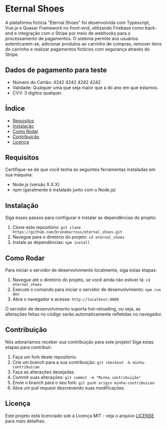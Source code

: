 # Eternal Shoes


A plataforma fictícia "Eternal Shoes" foi desenvolvida com Typescript, Vue.js e Quasar Framework no front-end, utilizando Firebase como back-end e integração com o Stripe por meio de webhooks para o processamento de pagamentos. O sistema permite aos usuários autenticarem-se, adicionar produtos ao carrinho de compras, remover itens do carrinho e realizar pagamentos fictícios com segurança através do Stripe.

## Dados de pagamento para teste

- Número do Cartão: 4242 4242 4242 4242
- Validade: Qualquer uma que seja maior que a do ano em que estamos.
- CVV: 3 digitos qualquer.


## Índice

- [Requisitos](#requisitos)
- [Instalação](#instalação)
- [Como Rodar](#como-rodar)
- [Contribuição](#contribuição)
- [Licença](#licença)

## Requisitos

Certifique-se de que você tenha as seguintes ferramentas instaladas em sua máquina:

- Node.js (versão X.X.X)
- npm (geralmente é instalado junto com o Node.js)

## Instalação

Siga esses passos para configurar e instalar as dependências do projeto:

1. Clone este repositório: `git clone https://github.com/brunobarross/eternal_shoes.git`
2. Navegue para o diretório do projeto: `cd eternal_shoes`
3. Instale as dependências: `npm install`

## Como Rodar

Para iniciar o servidor de desenvolvimento localmente, siga estas etapas:

1. Navegue até o diretório do projeto, se você ainda não estiver lá: `cd eternal_shoes`
2. Execute o comando para iniciar o servidor de desenvolvimento: `npm run dev`
3. Abra o navegador e acesse: `http://localhost:9000`

O servidor de desenvolvimento suporta hot-reloading, ou seja, as alterações feitas no código serão automaticamente refletidas no navegador.

## Contribuição

Nós adoraríamos receber sua contribuição para este projeto! Siga estas etapas para contribuir:

1. Faça um fork deste repositório.
2. Crie um branch para a sua contribuição: `git checkout -b minha-contribuicao`
3. Faça as alterações desejadas.
4. Commit suas alterações: `git commit -m "Minha contribuição"`
5. Envie o branch para o seu fork: `git push origin minha-contribuicao`
6. Abra um pull request descrevendo suas modificações.

## Licença

Este projeto está licenciado sob a Licença MIT - veja o arquivo [LICENSE](LICENSE) para mais detalhes.
